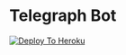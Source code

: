# Telegraph Bot 

[![Deploy To Heroku](https://www.herokucdn.com/deploy/button.svg)](heroku.com/deploy)

